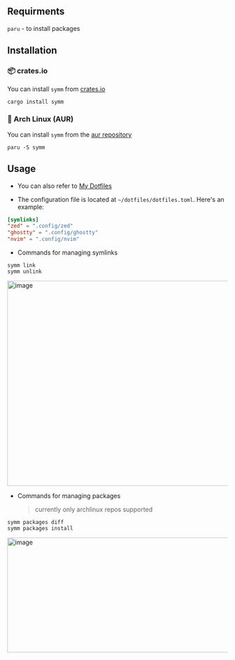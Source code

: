 ## Requirments

`paru` - to install packages

## Installation

### 📦 crates.io

You can install `symm` from [crates.io](https://crates.io/crates/symm)

```fish
cargo install symm
```

### 🐧 Arch Linux (AUR)

You can install `symm` from the [aur repository](https://aur.archlinux.org/packages/symm)

```fish
paru -S symm
```

## Usage

- You can also refer to [My Dotfiles](https://github.com/tednaaa/dotfiles/blob/main/dotfiles.toml)

- The configuration file is located at `~/dotfiles/dotfiles.toml`. Here's an example:

```toml
[symlinks]
"zed" = ".config/zed"
"ghostty" = ".config/ghostty"
"nvim" = ".config/nvim"
```

- Commands for managing symlinks

```fish
symm link
symm unlink
```

<img width="840" height="468" alt="image" src="https://github.com/user-attachments/assets/3cc66921-f035-44ed-8cdf-717a35127134" />

- Commands for managing packages
  > currently only archlinux repos supported

```fish
symm packages diff
symm packages install
```

<img width="520" height="262" alt="image" src="https://github.com/user-attachments/assets/612d5220-4d0a-47cd-813d-4685fee6db26" />

